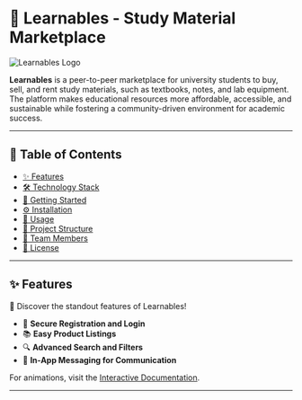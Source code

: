# 🌟 Learnables - Study Material Marketplace

![Learnables Logo](https://via.placeholder.com/150)

**Learnables** is a peer-to-peer marketplace for university students to buy, sell, and rent study materials, such as textbooks, notes, and lab equipment. The platform makes educational resources more affordable, accessible, and sustainable while fostering a community-driven environment for academic success.

---

## 🌈 Table of Contents
- [✨ Features](#✨-features)
- [🛠 Technology Stack](#🛠-technology-stack)
- [🚀 Getting Started](#🚀-getting-started)
- [⚙️ Installation](#⚙️-installation)
- [📱 Usage](#📱-usage)
- [📁 Project Structure](#📁-project-structure)
- [🤝 Team Members](#🤝-team-members)
- [📜 License](#📜-license)

---

## ✨ Features

🎉 Discover the standout features of Learnables!  

- 🔐 **Secure Registration and Login**
- 📚 **Easy Product Listings**
- 🔍 **Advanced Search and Filters**
- 💬 **In-App Messaging for Communication**

For animations, visit the [Interactive Documentation](https://your-github-username.github.io/learnables).

---
